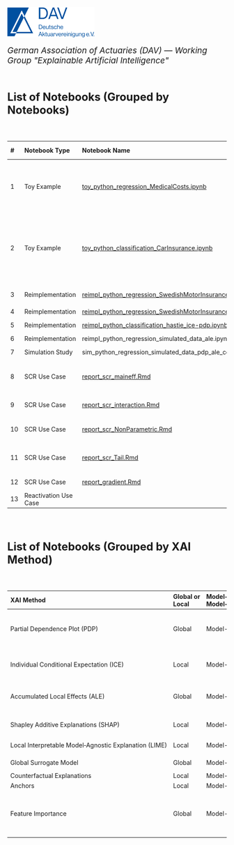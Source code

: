 <img src="logo.png" width="200px">

<br>
<p style="font-size:19px; text-align:left; margin-top: 15px; margin-bottom: 15px"><i>German Association of Actuaries (DAV) — Working Group "Explainable Artificial Intelligence"</i></p>
<br>

<p style="font-size:25px; text-align:left; margin-bottom: 25px"><b>List of Notebooks (Grouped by Notebooks)</b></p>

<br>

| # | Notebook&nbsp;Type | Notebook&nbsp;Name | Programming Language | Problem | XAI Method | Global&nbsp;or Local | Model&#8209;agnostic&nbsp;or Model&#8209;specific | Author
| :--- | :--- | :--- | :--- | :--- | :--- | :--- | :--- | :--- |
| 1 | Toy&nbsp;Example | [toy_python_regression_MedicalCosts.ipynb](https://github.com/DeutscheAktuarvereinigung/WorkingGroup_eXplainableAI_Notebooks/blob/main/Toy%20Examples/Regression/toy_python_regression_MedicalCosts.ipynb) | Python | Regression | Partial&nbsp;Dependence&nbsp;Plot&nbsp;(PDP) <br> Global&nbsp;Surrogate&nbsp;Model <br> Accumulated&nbsp;Local&nbsp;Effects&nbsp;(ALE) <br> Permutation&nbsp;Feature&nbsp;Importance <br> Shapley&nbsp;Additive&nbsp;Explanations&nbsp;(SHAP) <br> Local&nbsp;Interpretable&nbsp;Model&#8209;Agnostic&nbsp;Explanation&nbsp;(LIME) <br> Individual&nbsp;Conditional&nbsp;Expectation&nbsp;(ICE) | Global <br> Global <br> Global <br> Global <br> Local <br> Local <br> Local | Model-agnostic <br> Model-agnostic <br> Model-agnostic <br> Model-agnostic <br> Model-agnostic <br> Model-agnostic <br> Model-agnostic | [Simon&nbsp;Hatzesberger](mailto:simon.hatzesberger@gmail.com)
| 2 | Toy&nbsp;Example | [toy_python_classification_CarInsurance.ipynb](https://github.com/DeutscheAktuarvereinigung/WorkingGroup_eXplainableAI_Notebooks/blob/main/Toy%20Examples/Classification/toy_python_classification_CarInsurance.ipynb) | Python | Classification | Partial&nbsp;Dependence&nbsp;Plot&nbsp;(PDP) <br> Global&nbsp;Surrogate&nbsp;Model <br> Accumulated&nbsp;Local&nbsp;Effects&nbsp;(ALE) <br> Permutation&nbsp;Feature&nbsp;Importance <br> Shapley&nbsp;Additive&nbsp;Explanations&nbsp;(SHAP) <br> Local&nbsp;Interpretable&nbsp;Model&#8209;Agnostic&nbsp;Explanation&nbsp;(LIME) <br> Individual&nbsp;Conditional&nbsp;Expectation&nbsp;(ICE) <br> Counterfactual&nbsp;Explanations <br> Anchors | Global <br> Global <br> Global <br> Global <br> Local <br> Local <br> Local <br> Local <br> Local | Model-agnostic <br> Model-agnostic <br> Model-agnostic <br> Model-agnostic <br> Model-agnostic <br> Model-agnostic <br> Model-agnostic <br> Model-agnostic <br> Model-agnostic | [Simon&nbsp;Hatzesberger](mailto:simon.hatzesberger@gmail.com)
| 3 | Reimplementation | [reimpl_python_regression_SwedishMotorInsurance_ice-pdp-fi.ipynb](https://github.com/DeutscheAktuarvereinigung/WorkingGroup_eXplainableAI_Notebooks/blob/main/Reimplementations/Regression/reimpl_python_regression_SwedishMotorInsurance_ice-pdp-fi.ipynb) | Python | Regression | Individual&nbsp;Conditional&nbsp;Expectation&nbsp;(ICE) <br> Partial&nbsp;Dependence&nbsp;Plot&nbsp;(PDP) Feature&nbsp;Importance&nbsp;(scikit-learn) | Local <br> Global <br> Global | Model-agnostic <br> Model-agnostic <br> Model-specific | [Benjamin&nbsp;Müller](mailto:benjamin1985.mueller@t-online.de)
| 4 | Reimplementation | [reimpl_python_regression_SwedishMotorInsurance_shap.ipynb](https://github.com/DeutscheAktuarvereinigung/WorkingGroup_eXplainableAI_Notebooks/blob/main/Reimplementations/Regression/reimpl_python_regression_SwedishMotorInsurance_shap.ipynb) | Python | Regression | Shapley&nbsp;Additive&nbsp;Explanations&nbsp;(SHAP) | Local | Model-agnostic | [Benjamin&nbsp;Müller](mailto:benjamin1985.mueller@t-online.de)
| 5 | Reimplementation | [reimpl_python_classification_hastie_ice-pdp.ipynb](https://github.com/DeutscheAktuarvereinigung/WorkingGroup_eXplainableAI_Notebooks/blob/main/Reimplementations/Classification/reimpl_python_classification_hastie_ice-pdp.ipynb) | Python | Classification | Individual&nbsp;Conditional&nbsp;Expectation&nbsp;(ICE) <br> Partial&nbsp;Dependence&nbsp;Plot&nbsp;(PDP) | Local <br> Global | Model-agnostic <br> Model-agnostic | [Benjamin&nbsp;Müller](mailto:benjamin1985.mueller@t-online.de)
| 6 | Reimplementation | reimpl_python_regression_simulated_data_ale.ipynb | Python | Regression | Accumulated&nbsp;Local&nbsp;Effects&nbsp;(ALE) | Global | Model&nbsp;agnostic | Florian&nbsp;Walla
| 7 | Simulation&nbsp;Study | sim_python_regression_simulated_data_pdp_ale_correlated_features_theorie_gg_conditional_fit.ipynb | Python | Regression | Partial&nbsp;Dependence&nbsp;Plot&nbsp;(PDP) <br> Accumulated&nbsp;Local&nbsp;Effects&nbsp;(ALE) | Global <br> Global | Model-agnostic <br> Model-agnostic | Florian&nbsp;Walla
| 8 | SCR Use Case | [report_scr_maineff.Rmd](https://github.com/DeutscheAktuarvereinigung/WorkingGroup_eXplainableAI_Notebooks/blob/main/SCR%20Use%20Case/VarianceDecomposition/report_scr_maineff.Rmd) | R | Regression | Standardised&nbsp;Regression&nbsp;Coefficients <br> Permutation&nbsp;Feature&nbsp;Importance <br> Principal&nbsp;Components <br> Shapley&nbsp;Allocation | Global <br> Global <br> Global <br> Global | Model-agnostic <br> Model-agnostic <br> Model-agnostic <br> Model-agnostic | Guido&nbsp;Grützner
| 9 | SCR Use Case | [report_scr_interaction.Rmd](https://github.com/DeutscheAktuarvereinigung/WorkingGroup_eXplainableAI_Notebooks/blob/main/SCR%20Use%20Case/VarianceDecomposition/report_scr_interaction.Rmd) | R | Regression | Functional&nbsp;ANOVA <br> Sobol&nbsp;Indices / Permuation&nbsp;Feature&nbsp;Importance <br> Shapley&nbsp;Allocation | Global <br> Global <br> Global | Model-agnostic <br> Model-agnostic <br> Model-agnostic | Guido&nbsp;Grützner
| 10 | SCR Use Case | [report_scr_NonParametric.Rmd](https://github.com/DeutscheAktuarvereinigung/WorkingGroup_eXplainableAI_Notebooks/blob/main/SCR%20Use%20Case/VarianceDecomposition/report_scr_NonParametric.Rmd) | R | Regression | XGBoost&nbsp;Variable&nbsp;Importance <br> Sobol&nbsp;Indices / Permuation&nbsp;Feature&nbsp;Importance <br> Shapley&nbsp;Allocation | Global <br> Global <br> Global | Model-agnostic <br> Model-agnostic <br> Model-agnostic | Guido&nbsp;Grützner
| 11 | SCR Use Case | [report_scr_Tail.Rmd](https://github.com/DeutscheAktuarvereinigung/WorkingGroup_eXplainableAI_Notebooks/blob/main/SCR%20Use%20Case/Tail/report_scr_Tail.Rmd) | R | Regression | Stress&nbsp;Analysis <br> Tail&nbsp;CDF / Tail&nbsp;Event&nbsp;Probability <br> Unusual&nbsp;Scenarios <br> Euler&nbsp;Allocation | Tail <br> Tail <br> Tail <br> Tail | Model-agnostic <br> Model-agnostic <br> Model-agnostic <br> Model-specific | Guido&nbsp;Grützner
| 12 | SCR Use Case | [report_gradient.Rmd](https://github.com/DeutscheAktuarvereinigung/WorkingGroup_eXplainableAI_Notebooks/blob/main/SCR%20Use%20Case/Gradient/report_gradient.Rmd) | R <br> Python | Regression | Gradient&nbsp;Field | Global | Model-agnostic | Guido&nbsp;Grützner
| 13 | Reactivation Use Case |  | Python | Regression |  |  | 


<br>
<br>

<p style="font-size:25px; text-align:left; margin-bottom: 25px"><b>List of Notebooks (Grouped by XAI Method)</b></p>

<br>

| XAI Method | Global&nbsp;or Local | Model&#8209;agnostic&nbsp;or Model&#8209;specific | # | Notebook&nbsp;Type | Notebook&nbsp;Name | Programming Language | Problem | Author
| :--- | :--- | :--- | :--- | :--- | :--- | :--- | :--- | :--- |
| Partial&nbsp;Dependence&nbsp;Plot&nbsp;(PDP) | Global | Model-agnostic | 1 <br> 2 <br> 3 <br> 5 <br> 7 | Toy&nbsp;Example <br> Toy&nbsp;Example <br> Reimplementation <br> Reimplementation <br> Simulation&nbsp;Study | [toy_python_regression_MedicalCosts.ipynb](https://github.com/DeutscheAktuarvereinigung/WorkingGroup_eXplainableAI_Notebooks/blob/main/Toy%20Examples/Regression/toy_python_regression_MedicalCosts.ipynb) <br> [toy_python_classification_CarInsurance.ipynb](https://github.com/DeutscheAktuarvereinigung/WorkingGroup_eXplainableAI_Notebooks/blob/main/Toy%20Examples/Classification/toy_python_classification_CarInsurance.ipynb) <br> [reimpl_python_regression_SwedishMotorInsurance_ice-pdp-fi.ipynb](https://github.com/DeutscheAktuarvereinigung/WorkingGroup_eXplainableAI_Notebooks/blob/main/Reimplementations/Regression/reimpl_python_regression_SwedishMotorInsurance_ice-pdp-fi.ipynb) <br> [reimpl_python_classification_hastie_ice-pdp.ipynb](https://github.com/DeutscheAktuarvereinigung/WorkingGroup_eXplainableAI_Notebooks/blob/main/Reimplementations/Classification/reimpl_python_classification_hastie_ice-pdp.ipynb) <br> sim_python_regression_simulated_data_pdp_ale_correlated_features_theorie_gg_conditional_fit.ipynb | Python <br> Python <br> Python <br> Python <br> Python | Regression <br> Classification <br> Regression <br> Classification <br> Regression | [Simon&nbsp;Hatzesberger](mailto:simon.hatzesberger@gmail.com) <br> [Simon&nbsp;Hatzesberger](mailto:simon.hatzesberger@gmail.com) <br> [Benjamin&nbsp;Müller](mailto:benjamin1985.mueller@t-online.de) <br> [Benjamin&nbsp;Müller](mailto:benjamin1985.mueller@t-online.de) <br> Florian&nbsp;Walla
| Individual&nbsp;Conditional&nbsp;Expectation&nbsp;(ICE) | Local | Model-agnostic | 1 <br> 2 <br> 3 <br> 5 | Toy&nbsp;Example <br> Toy&nbsp;Example <br> Reimplementation <br> Reimplementation | [toy_python_regression_MedicalCosts.ipynb](https://github.com/DeutscheAktuarvereinigung/WorkingGroup_eXplainableAI_Notebooks/blob/main/Toy%20Examples/Regression/toy_python_regression_MedicalCosts.ipynb) <br> [toy_python_classification_CarInsurance.ipynb](https://github.com/DeutscheAktuarvereinigung/WorkingGroup_eXplainableAI_Notebooks/blob/main/Toy%20Examples/Classification/toy_python_classification_CarInsurance.ipynb) <br> [reimpl_python_regression_SwedishMotorInsurance_ice-pdp-fi.ipynb](https://github.com/DeutscheAktuarvereinigung/WorkingGroup_eXplainableAI_Notebooks/blob/main/Reimplementations/Regression/reimpl_python_regression_SwedishMotorInsurance_ice-pdp-fi.ipynb) <br> [reimpl_python_classification_hastie_ice-pdp.ipynb](https://github.com/DeutscheAktuarvereinigung/WorkingGroup_eXplainableAI_Notebooks/blob/main/Reimplementations/Classification/reimpl_python_classification_hastie_ice-pdp.ipynb) | Python <br> Python <br> Python <br> Python | Regression <br> Classification <br> Regression <br> Classification | [Simon&nbsp;Hatzesberger](mailto:simon.hatzesberger@gmail.com) <br> [Simon&nbsp;Hatzesberger](mailto:simon.hatzesberger@gmail.com) <br> [Benjamin&nbsp;Müller](mailto:benjamin1985.mueller@t-online.de) <br> [Benjamin&nbsp;Müller](mailto:benjamin1985.mueller@t-online.de)
| Accumulated&nbsp;Local&nbsp;Effects&nbsp;(ALE) | Global | Model-agnostic | 1 <br> 2 <br> 6 <br> 7 | Toy&nbsp;Example <br> Toy&nbsp;Example <br> Reimplementation <br> Simulation&nbsp;Study | [toy_python_regression_MedicalCosts.ipynb](https://github.com/DeutscheAktuarvereinigung/WorkingGroup_eXplainableAI_Notebooks/blob/main/Toy%20Examples/Regression/toy_python_regression_MedicalCosts.ipynb) <br> [toy_python_classification_CarInsurance.ipynb](https://github.com/DeutscheAktuarvereinigung/WorkingGroup_eXplainableAI_Notebooks/blob/main/Toy%20Examples/Classification/toy_python_classification_CarInsurance.ipynb) <br> reimpl_python_regression_simulated_data_ale.ipynb <br> sim_python_regression_simulated_data_pdp_ale_correlated_features_theorie_gg_conditional_fit.ipynb | Python <br> Python <br> Python <br> Python | Regression <br> Classification <br> Regression <br> Regression | [Simon&nbsp;Hatzesberger](mailto:simon.hatzesberger@gmail.com) <br> [Simon&nbsp;Hatzesberger](mailto:simon.hatzesberger@gmail.com) <br> Florian&nbsp;Walla <br> Florian&nbsp;Walla
| Shapley&nbsp;Additive&nbsp;Explanations&nbsp;(SHAP) | Local | Model-agnostic | 1 <br> 2 <br> 4 | Toy&nbsp;Example <br> Toy&nbsp;Example <br> Reimplementation | [toy_python_regression_MedicalCosts.ipynb](https://github.com/DeutscheAktuarvereinigung/WorkingGroup_eXplainableAI_Notebooks/blob/main/Toy%20Examples/Regression/toy_python_regression_MedicalCosts.ipynb) <br> [toy_python_classification_CarInsurance.ipynb](https://github.com/DeutscheAktuarvereinigung/WorkingGroup_eXplainableAI_Notebooks/blob/main/Toy%20Examples/Classification/toy_python_classification_CarInsurance.ipynb) <br> [reimpl_python_regression_SwedishMotorInsurance_shap.ipynb](https://github.com/DeutscheAktuarvereinigung/WorkingGroup_eXplainableAI_Notebooks/blob/main/Reimplementations/Regression/reimpl_python_regression_SwedishMotorInsurance_shap.ipynb) | Python <br> Python <br> Python | Regression <br> Classification <br> Regression | [Simon&nbsp;Hatzesberger](mailto:simon.hatzesberger@gmail.com) <br> [Simon&nbsp;Hatzesberger](mailto:simon.hatzesberger@gmail.com) <br> [Benjamin&nbsp;Müller](mailto:benjamin1985.mueller@t-online.de)
| Local&nbsp;Interpretable&nbsp;Model&#8209;Agnostic&nbsp;Explanation&nbsp;(LIME) | Local | Model-agnostic | 1 <br> 2 | Toy&nbsp;Example <br> Toy&nbsp;Example | [toy_python_regression_MedicalCosts.ipynb](https://github.com/DeutscheAktuarvereinigung/WorkingGroup_eXplainableAI_Notebooks/blob/main/Toy%20Examples/Regression/toy_python_regression_MedicalCosts.ipynb) <br> [toy_python_classification_CarInsurance.ipynb](https://github.com/DeutscheAktuarvereinigung/WorkingGroup_eXplainableAI_Notebooks/blob/main/Toy%20Examples/Classification/toy_python_classification_CarInsurance.ipynb) | Python <br> Python | Regression <br> Classification | [Simon&nbsp;Hatzesberger](mailto:simon.hatzesberger@gmail.com) <br> [Simon&nbsp;Hatzesberger](mailto:simon.hatzesberger@gmail.com)
| Global&nbsp;Surrogate&nbsp;Model | Global | Model-agnostic | 1 <br> 2 | Toy&nbsp;Example <br> Toy&nbsp;Example | [toy_python_regression_MedicalCosts.ipynb](https://github.com/DeutscheAktuarvereinigung/WorkingGroup_eXplainableAI_Notebooks/blob/main/Toy%20Examples/Regression/toy_python_regression_MedicalCosts.ipynb) <br> [toy_python_classification_CarInsurance.ipynb](https://github.com/DeutscheAktuarvereinigung/WorkingGroup_eXplainableAI_Notebooks/blob/main/Toy%20Examples/Classification/toy_python_classification_CarInsurance.ipynb) | Python <br> Python | Regression <br> Classification | [Simon&nbsp;Hatzesberger](mailto:simon.hatzesberger@gmail.com) <br> [Simon&nbsp;Hatzesberger](mailto:simon.hatzesberger@gmail.com)
| Counterfactual Explanations | Local | Model-agnostic | 2 | Toy&nbsp;Example | [toy_python_classification_CarInsurance.ipynb](https://github.com/DeutscheAktuarvereinigung/WorkingGroup_eXplainableAI_Notebooks/blob/main/Toy%20Examples/Classification/toy_python_classification_CarInsurance.ipynb) | Python | Classification | [Simon&nbsp;Hatzesberger](mailto:simon.hatzesberger@gmail.com)
| Anchors | Local | Model-agnostic | 2 | Toy&nbsp;Example | [toy_python_classification_CarInsurance.ipynb](https://github.com/DeutscheAktuarvereinigung/WorkingGroup_eXplainableAI_Notebooks/blob/main/Toy%20Examples/Classification/toy_python_classification_CarInsurance.ipynb) | Python | Classification | [Simon&nbsp;Hatzesberger](mailto:simon.hatzesberger@gmail.com)
| Feature&nbsp;Importance | Global | Model-agnostic | 1 <br> 2 <br> 3 <br> 8 <br> 9 <br> 10 | Toy&nbsp;Example <br> Toy&nbsp;Example <br> Reimplementation <br> SCR Use Case <br> SCR Use Case <br> SCR Use Case | [toy_python_regression_MedicalCosts.ipynb](https://github.com/DeutscheAktuarvereinigung/WorkingGroup_eXplainableAI_Notebooks/blob/main/Toy%20Examples/Regression/toy_python_regression_MedicalCosts.ipynb) <br> [toy_python_classification_CarInsurance.ipynb](https://github.com/DeutscheAktuarvereinigung/WorkingGroup_eXplainableAI_Notebooks/blob/main/Toy%20Examples/Classification/toy_python_classification_CarInsurance.ipynb) <br> [reimpl_python_regression_SwedishMotorInsurance_ice-pdp-fi.ipynb](https://github.com/DeutscheAktuarvereinigung/WorkingGroup_eXplainableAI_Notebooks/blob/main/Reimplementations/Regression/reimpl_python_regression_SwedishMotorInsurance_ice-pdp-fi.ipynb) <br> [report_scr_maineff.Rmd](https://github.com/DeutscheAktuarvereinigung/WorkingGroup_eXplainableAI_Notebooks/blob/main/SCR%20Use%20Case/VarianceDecomposition/report_scr_maineff.Rmd) <br> [report_scr_interaction.Rmd](https://github.com/DeutscheAktuarvereinigung/WorkingGroup_eXplainableAI_Notebooks/blob/main/SCR%20Use%20Case/VarianceDecomposition/report_scr_interaction.Rmd) <br> [report_scr_NonParametric.Rmd](https://github.com/DeutscheAktuarvereinigung/WorkingGroup_eXplainableAI_Notebooks/blob/main/SCR%20Use%20Case/VarianceDecomposition/report_scr_NonParametric.Rmd) | Python <br> Python <br> Python <br> Python <br> Python <br> Python | Regression <br> Classification <br> Regression <br> Regression <br> Regression <br> Regression | [Simon&nbsp;Hatzesberger](mailto:simon.hatzesberger@gmail.com) <br> [Simon&nbsp;Hatzesberger](mailto:simon.hatzesberger@gmail.com) <br> [Benjamin&nbsp;Müller](mailto:benjamin1985.mueller@t-online.de) <br> Guido&nbsp;Grützner <br> Guido&nbsp;Grützner <br> Guido&nbsp;Grützner

